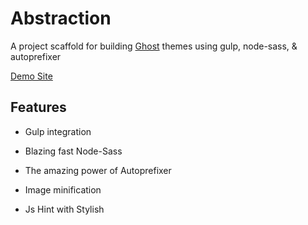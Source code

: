 # Abstraction


A project scaffold for building  [Ghost](http://github.com/tryghost/ghost/) themes using gulp, node-sass, & autoprefixer

[Demo Site](http://abstraction.ghost.io)

## Features

- Gulp integration

- Blazing fast Node-Sass

- The amazing power of Autoprefixer

- Image minification

- Js Hint with Stylish

